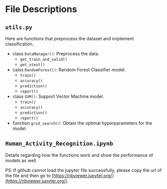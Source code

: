 # File Descriptions

## `utils.py`

Here are functions that preprocess the dataset and implement classification.

* class `DataManager()`: Preprocess the data.
  * `get_train_and_valid()`
  * `get_xtest()`
* calss `RandomForest()`: Random Forest Classifier model.
  * `train()`
  * `accuracy()`
  * `prediction()`
  * `report()`
* class `SVM()`: Support Vector Machine model.
  * `train()`
  * `accuracy()`
  * `prediction()`
  * `report()`
* function `grid_search()`: Obtain the optimal hyperparameters for the model.

## `Human_Activity_Recognition.ipynb`

Details regarding how the functions work and show the performance of models as well.  

PS: If github cannot load the jupyter file successfully, please copy the url of the file and then go to [https://nbviewer.jupyter.org/](https://nbviewer.jupyter.org/).